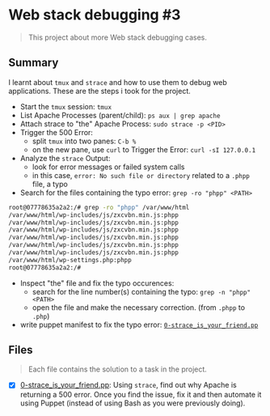 # Web stack debugging #3

> This project about more Web stack debugging cases.

## Summary

I learnt about `tmux` and `strace` and how to use them to debug web applications.
These are the steps i took for the project.
- Start the `tmux` session: `tmux`
- List Apache Processes (parent/child): `ps aux | grep apache`
- Attach strace to "the" Apache Process: `sudo strace -p <PID>`
- Trigger the 500 Error:
  - split `tmux` into two panes: `C-b %`
  - on the new pane, use `curl` to Trigger the Error: `curl -sI 127.0.0.1`
- Analyze the `strace` Output:
  - look for error messages or failed system calls
  - in this case, `error: No such file or directory` related to a `.phpp` file, a typo
- Search for the files containing the typo error: `grep -ro "phpp" <PATH>`
```sh
root@07778635a2a2:/# grep -ro "phpp" /var/www/html            
/var/www/html/wp-includes/js/zxcvbn.min.js:phpp
/var/www/html/wp-includes/js/zxcvbn.min.js:phpp
/var/www/html/wp-includes/js/zxcvbn.min.js:phpp
/var/www/html/wp-includes/js/zxcvbn.min.js:phpp
/var/www/html/wp-includes/js/zxcvbn.min.js:phpp
/var/www/html/wp-includes/js/zxcvbn.min.js:phpp
/var/www/html/wp-settings.php:phpp
root@07778635a2a2:/#
```
- Inspect "the" file and fix the typo occurences:
  - search for the line number(s) containing the typo: `grep -n "phpp" <PATH>`
  - open the file and make the necessary correction. (from `.phpp` to `.php`)
- write puppet manifest to fix the typo error: [`0-strace_is_your_friend.pp`](https://github.com/Ebube-Ochemba/alx-system_engineering-devops/tree/master/0x17-web_stack_debugging_3/0-strace_is_your_friend.pp)

## Files

> Each file contains the solution to a task in the project.

- [x] [0-strace_is_your_friend.pp](https://github.com/Ebube-Ochemba/alx-system_engineering-devops/tree/master/0x17-web_stack_debugging_3/0-strace_is_your_friend.pp): Using `strace`, find out why Apache is returning a 500 error. Once you find the issue, fix it and then automate it using Puppet (instead of using Bash as you were previously doing).
